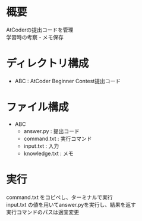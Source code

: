 <h1>概要</h1>
    <p>
        AtCoderの提出コードを管理<br>
        学習時の考察・メモ保存
    </p>

<h1>ディレクトリ構成</h1>
<ul>
    <li>ABC : AtCoder Beginner Contest提出コード</li>
</ul>

<h1>ファイル構成</h1>
<ul>
    <li>ABC
        <ul>
            <li>answer.py : 提出コード</li>
            <li>command.txt : 実行コマンド</li>
            <li>input.txt : 入力</li>
            <li>knowledge.txt : メモ</li>
        </ul>
    </li>
</ul>

<h1>実行</h1>
    <p>
        command.txt をコピペし、ターミナルで実行<br>
        input.txt の値を用いてanswer.pyを実行し、結果を返す<br>
        実行コマンドのパスは適宜変更
    </p>